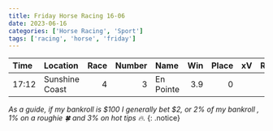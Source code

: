 ```yaml
---   
title: Friday Horse Racing 16-06   
date: 2023-06-16   
categories: ['Horse Racing', 'Sport']   
tags: ['racing', 'horse', 'friday']   
---
```



| Time   | Location       |   Race |   Number | Name      |   Win |   Place | xV   | Result   |
|:-------|:---------------|-------:|---------:|:----------|------:|--------:|:-----|:---------|
| 17:12  | Sunshine Coast |      4 |        3 | En Pointe |   3.9 |       0 |      |          |


*As a guide, if my bankroll is $100 I generally bet $2, or 2% of my bankroll
, 1% on a roughie :four_leaf_clover: and 3% on hot tips :fire:.*
{: .notice}  
